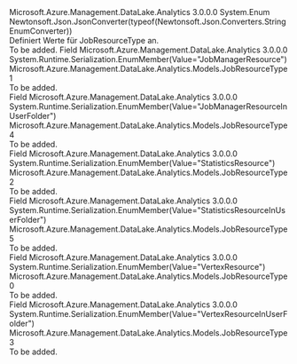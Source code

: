 <Type Name="JobResourceType" FullName="Microsoft.Azure.Management.DataLake.Analytics.Models.JobResourceType">
  <TypeSignature Language="C#" Value="public enum JobResourceType" />
  <TypeSignature Language="ILAsm" Value=".class public auto ansi sealed JobResourceType extends System.Enum" />
  <TypeSignature Language="DocId" Value="T:Microsoft.Azure.Management.DataLake.Analytics.Models.JobResourceType" />
  <TypeSignature Language="VB.NET" Value="Public Enum JobResourceType" />
  <TypeSignature Language="F#" Value="type JobResourceType = " />
  <AssemblyInfo>
    <AssemblyName>Microsoft.Azure.Management.DataLake.Analytics</AssemblyName>
    <AssemblyVersion>3.0.0.0</AssemblyVersion>
  </AssemblyInfo>
  <Base>
    <BaseTypeName>System.Enum</BaseTypeName>
  </Base>
  <Attributes>
    <Attribute>
      <AttributeName>Newtonsoft.Json.JsonConverter(typeof(Newtonsoft.Json.Converters.StringEnumConverter))</AttributeName>
    </Attribute>
  </Attributes>
  <Docs>
    <summary>
            Definiert Werte für JobResourceType an.
            </summary>
    <remarks>To be added.</remarks>
  </Docs>
  <Members>
    <Member MemberName="JobManagerResource">
      <MemberSignature Language="C#" Value="JobManagerResource" />
      <MemberSignature Language="ILAsm" Value=".field public static literal valuetype Microsoft.Azure.Management.DataLake.Analytics.Models.JobResourceType JobManagerResource = int32(1)" />
      <MemberSignature Language="DocId" Value="F:Microsoft.Azure.Management.DataLake.Analytics.Models.JobResourceType.JobManagerResource" />
      <MemberSignature Language="VB.NET" Value="JobManagerResource" />
      <MemberSignature Language="F#" Value="JobManagerResource = 1" Usage="Microsoft.Azure.Management.DataLake.Analytics.Models.JobResourceType.JobManagerResource" />
      <MemberType>Field</MemberType>
      <AssemblyInfo>
        <AssemblyName>Microsoft.Azure.Management.DataLake.Analytics</AssemblyName>
        <AssemblyVersion>3.0.0.0</AssemblyVersion>
      </AssemblyInfo>
      <Attributes>
        <Attribute>
          <AttributeName>System.Runtime.Serialization.EnumMember(Value="JobManagerResource")</AttributeName>
        </Attribute>
      </Attributes>
      <ReturnValue>
        <ReturnType>Microsoft.Azure.Management.DataLake.Analytics.Models.JobResourceType</ReturnType>
      </ReturnValue>
      <MemberValue>1</MemberValue>
      <Docs>
        <summary>To be added.</summary>
      </Docs>
    </Member>
    <Member MemberName="JobManagerResourceInUserFolder">
      <MemberSignature Language="C#" Value="JobManagerResourceInUserFolder" />
      <MemberSignature Language="ILAsm" Value=".field public static literal valuetype Microsoft.Azure.Management.DataLake.Analytics.Models.JobResourceType JobManagerResourceInUserFolder = int32(4)" />
      <MemberSignature Language="DocId" Value="F:Microsoft.Azure.Management.DataLake.Analytics.Models.JobResourceType.JobManagerResourceInUserFolder" />
      <MemberSignature Language="VB.NET" Value="JobManagerResourceInUserFolder" />
      <MemberSignature Language="F#" Value="JobManagerResourceInUserFolder = 4" Usage="Microsoft.Azure.Management.DataLake.Analytics.Models.JobResourceType.JobManagerResourceInUserFolder" />
      <MemberType>Field</MemberType>
      <AssemblyInfo>
        <AssemblyName>Microsoft.Azure.Management.DataLake.Analytics</AssemblyName>
        <AssemblyVersion>3.0.0.0</AssemblyVersion>
      </AssemblyInfo>
      <Attributes>
        <Attribute>
          <AttributeName>System.Runtime.Serialization.EnumMember(Value="JobManagerResourceInUserFolder")</AttributeName>
        </Attribute>
      </Attributes>
      <ReturnValue>
        <ReturnType>Microsoft.Azure.Management.DataLake.Analytics.Models.JobResourceType</ReturnType>
      </ReturnValue>
      <MemberValue>4</MemberValue>
      <Docs>
        <summary>To be added.</summary>
      </Docs>
    </Member>
    <Member MemberName="StatisticsResource">
      <MemberSignature Language="C#" Value="StatisticsResource" />
      <MemberSignature Language="ILAsm" Value=".field public static literal valuetype Microsoft.Azure.Management.DataLake.Analytics.Models.JobResourceType StatisticsResource = int32(2)" />
      <MemberSignature Language="DocId" Value="F:Microsoft.Azure.Management.DataLake.Analytics.Models.JobResourceType.StatisticsResource" />
      <MemberSignature Language="VB.NET" Value="StatisticsResource" />
      <MemberSignature Language="F#" Value="StatisticsResource = 2" Usage="Microsoft.Azure.Management.DataLake.Analytics.Models.JobResourceType.StatisticsResource" />
      <MemberType>Field</MemberType>
      <AssemblyInfo>
        <AssemblyName>Microsoft.Azure.Management.DataLake.Analytics</AssemblyName>
        <AssemblyVersion>3.0.0.0</AssemblyVersion>
      </AssemblyInfo>
      <Attributes>
        <Attribute>
          <AttributeName>System.Runtime.Serialization.EnumMember(Value="StatisticsResource")</AttributeName>
        </Attribute>
      </Attributes>
      <ReturnValue>
        <ReturnType>Microsoft.Azure.Management.DataLake.Analytics.Models.JobResourceType</ReturnType>
      </ReturnValue>
      <MemberValue>2</MemberValue>
      <Docs>
        <summary>To be added.</summary>
      </Docs>
    </Member>
    <Member MemberName="StatisticsResourceInUserFolder">
      <MemberSignature Language="C#" Value="StatisticsResourceInUserFolder" />
      <MemberSignature Language="ILAsm" Value=".field public static literal valuetype Microsoft.Azure.Management.DataLake.Analytics.Models.JobResourceType StatisticsResourceInUserFolder = int32(5)" />
      <MemberSignature Language="DocId" Value="F:Microsoft.Azure.Management.DataLake.Analytics.Models.JobResourceType.StatisticsResourceInUserFolder" />
      <MemberSignature Language="VB.NET" Value="StatisticsResourceInUserFolder" />
      <MemberSignature Language="F#" Value="StatisticsResourceInUserFolder = 5" Usage="Microsoft.Azure.Management.DataLake.Analytics.Models.JobResourceType.StatisticsResourceInUserFolder" />
      <MemberType>Field</MemberType>
      <AssemblyInfo>
        <AssemblyName>Microsoft.Azure.Management.DataLake.Analytics</AssemblyName>
        <AssemblyVersion>3.0.0.0</AssemblyVersion>
      </AssemblyInfo>
      <Attributes>
        <Attribute>
          <AttributeName>System.Runtime.Serialization.EnumMember(Value="StatisticsResourceInUserFolder")</AttributeName>
        </Attribute>
      </Attributes>
      <ReturnValue>
        <ReturnType>Microsoft.Azure.Management.DataLake.Analytics.Models.JobResourceType</ReturnType>
      </ReturnValue>
      <MemberValue>5</MemberValue>
      <Docs>
        <summary>To be added.</summary>
      </Docs>
    </Member>
    <Member MemberName="VertexResource">
      <MemberSignature Language="C#" Value="VertexResource" />
      <MemberSignature Language="ILAsm" Value=".field public static literal valuetype Microsoft.Azure.Management.DataLake.Analytics.Models.JobResourceType VertexResource = int32(0)" />
      <MemberSignature Language="DocId" Value="F:Microsoft.Azure.Management.DataLake.Analytics.Models.JobResourceType.VertexResource" />
      <MemberSignature Language="VB.NET" Value="VertexResource" />
      <MemberSignature Language="F#" Value="VertexResource = 0" Usage="Microsoft.Azure.Management.DataLake.Analytics.Models.JobResourceType.VertexResource" />
      <MemberType>Field</MemberType>
      <AssemblyInfo>
        <AssemblyName>Microsoft.Azure.Management.DataLake.Analytics</AssemblyName>
        <AssemblyVersion>3.0.0.0</AssemblyVersion>
      </AssemblyInfo>
      <Attributes>
        <Attribute>
          <AttributeName>System.Runtime.Serialization.EnumMember(Value="VertexResource")</AttributeName>
        </Attribute>
      </Attributes>
      <ReturnValue>
        <ReturnType>Microsoft.Azure.Management.DataLake.Analytics.Models.JobResourceType</ReturnType>
      </ReturnValue>
      <MemberValue>0</MemberValue>
      <Docs>
        <summary>To be added.</summary>
      </Docs>
    </Member>
    <Member MemberName="VertexResourceInUserFolder">
      <MemberSignature Language="C#" Value="VertexResourceInUserFolder" />
      <MemberSignature Language="ILAsm" Value=".field public static literal valuetype Microsoft.Azure.Management.DataLake.Analytics.Models.JobResourceType VertexResourceInUserFolder = int32(3)" />
      <MemberSignature Language="DocId" Value="F:Microsoft.Azure.Management.DataLake.Analytics.Models.JobResourceType.VertexResourceInUserFolder" />
      <MemberSignature Language="VB.NET" Value="VertexResourceInUserFolder" />
      <MemberSignature Language="F#" Value="VertexResourceInUserFolder = 3" Usage="Microsoft.Azure.Management.DataLake.Analytics.Models.JobResourceType.VertexResourceInUserFolder" />
      <MemberType>Field</MemberType>
      <AssemblyInfo>
        <AssemblyName>Microsoft.Azure.Management.DataLake.Analytics</AssemblyName>
        <AssemblyVersion>3.0.0.0</AssemblyVersion>
      </AssemblyInfo>
      <Attributes>
        <Attribute>
          <AttributeName>System.Runtime.Serialization.EnumMember(Value="VertexResourceInUserFolder")</AttributeName>
        </Attribute>
      </Attributes>
      <ReturnValue>
        <ReturnType>Microsoft.Azure.Management.DataLake.Analytics.Models.JobResourceType</ReturnType>
      </ReturnValue>
      <MemberValue>3</MemberValue>
      <Docs>
        <summary>To be added.</summary>
      </Docs>
    </Member>
  </Members>
</Type>